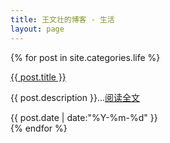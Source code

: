 ```yaml
---
title: 王文壮的博客 - 生活
layout: page
---
```

<script type="text/javascript">
	$(function () {
		$('#nav2').addClass('active');
	});
</script>
{% for post in site.categories.life %}
<div>
	<a class="page-title" href="{{ site.url }}{{ post.url }}" title="{{ post.title }}" target="_blank">{{ post.title }}</a>
	<p class="page-description">{{ post.description }}...<a href="{{ site.url }}{{ post.url }}" target="_blank">阅读全文</a></p>
	<div class="page-time-line">
		<time datetime="{{ post.date | date:"%Y-%m-%d" }}">{{ post.date | date:"%Y-%m-%d" }}</time>
	</div>
</div>
{% endfor %}